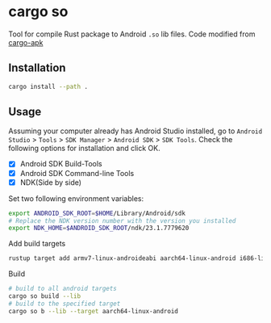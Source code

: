 # cargo so

Tool for compile Rust package to Android `.so` lib files. 
Code modified from [cargo-apk](https://github.com/rust-windowing/android-ndk-rs/tree/master/cargo-apk)

## Installation

```sh
cargo install --path .
```

## Usage
Assuming your computer already has Android Studio installed, go to `Android Studio` > `Tools` > `SDK Manager` > `Android SDK` > `SDK Tools`. Check the following options for installation and click OK. 

- [x] Android SDK Build-Tools
- [x] Android SDK Command-line Tools
- [x] NDK(Side by side)

Set two following environment variables:

```sh
export ANDROID_SDK_ROOT=$HOME/Library/Android/sdk
# Replace the NDK version number with the version you installed 
export NDK_HOME=$ANDROID_SDK_ROOT/ndk/23.1.7779620
```

Add build targets
```sh
rustup target add armv7-linux-androideabi aarch64-linux-android i686-linux-android x86_64-linux-android
```

Build
```sh
# build to all android targets
cargo so build --lib 
# build to the specified target
cargo so b --lib --target aarch64-linux-android
```